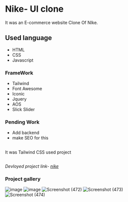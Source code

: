 # Nike- UI clone
It was an E-commerce website Clone Of NIke. 
## Used language ##
- HTML 
- CSS
- Javascript
### FrameWork ###
- Tailwind
- Font Awesome
- Iconic
- Jquery
- AOS
- Slick Slider
### Pending Work ###
- Add backend 
- make SEO for this
## ##
 It was Tailwind CSS used project 
## ##
*Devloyed project link- [nike](https://Jagrati1213.github.io/nike-clone)*
### Project gallery ###

![image](https://user-images.githubusercontent.com/85276293/189605793-e34aeec2-708e-42bf-8b79-dd5f9dcd5fd0.png)
![image](https://user-images.githubusercontent.com/85276293/194697184-274c0c1d-09f6-411a-abf0-2c07c8a88ab1.png)
![Screenshot (472)](https://user-images.githubusercontent.com/85276293/194697383-2cd74bd3-a343-498b-b2b8-0f5535f6e6b7.png)
![Screenshot (473)](https://user-images.githubusercontent.com/85276293/194697350-ab8f7266-0736-46c0-94b5-e4021ba5f341.png)
![Screenshot (474)](https://user-images.githubusercontent.com/85276293/194697317-5727340f-ed1d-4e62-abc6-3337fd62875c.png)


